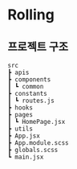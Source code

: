 # Rolling

## 프로젝트 구조
```
src
┣ apis
┣ components
┃ ┗ common
┣ constants
┃ ┗ routes.js
┣ hooks
┣ pages
┃ ┗ HomePage.jsx
┣ utils
┣ App.jsx
┣ App.module.scss
┣ globals.scss
┗ main.jsx
```
